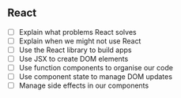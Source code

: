 ## React

- [ ] Explain what problems React solves
- [ ] Explain when we might not use React
- [ ] Use the React library to build apps
- [ ] Use JSX to create DOM elements
- [ ] Use function components to organise our code
- [ ] Use component state to manage DOM updates
- [ ] Manage side effects in our components
